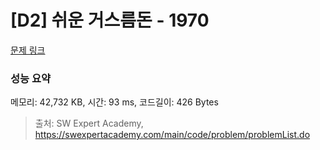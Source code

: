 # [D2] 쉬운 거스름돈 - 1970 

[문제 링크](https://swexpertacademy.com/main/code/problem/problemDetail.do?contestProbId=AV5PsIl6AXIDFAUq) 

### 성능 요약

메모리: 42,732 KB, 시간: 93 ms, 코드길이: 426 Bytes



> 출처: SW Expert Academy, https://swexpertacademy.com/main/code/problem/problemList.do